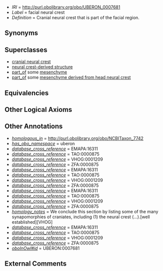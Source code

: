  * *IRI* = http://purl.obolibrary.org/obo/UBERON_0007681
 * *Label* = facial neural crest
 * *Definition* = Cranial neural crest that is part of the facial region.

## Synonyms


## Superclasses

 * [cranial neural crest](../../UBERON/99/UBERON_0003099.md)
 * [neural crest-derived structure](../../UBERON/13/UBERON_0010313.md)
 * [part_of](../../BFO/50/BFO_0000050.md) some [mesenchyme](../../UBERON/04/UBERON_0003104.md)
 * [part_of](../../BFO/50/BFO_0000050.md) some [mesenchyme derived from head neural crest](../../UBERON/13/UBERON_0007213.md)

## Equivalencies


## Other Logical Axioms


## Other Annotations

 * *[homologous_in](../../core#homologous/in/core#homologous_in.md)* = http://purl.obolibrary.org/obo/NCBITaxon_7742
 * *[has_obo_namespace](../../ce/oboInOwl#hasOBONamespace.md)* = uberon
 * *[database_cross_reference](../../ef/oboInOwl#hasDbXref.md)* = EMAPA:16311
 * *[database_cross_reference](../../ef/oboInOwl#hasDbXref.md)* = TAO:0000875
 * *[database_cross_reference](../../ef/oboInOwl#hasDbXref.md)* = VHOG:0001209
 * *[database_cross_reference](../../ef/oboInOwl#hasDbXref.md)* = ZFA:0000875
 * *[database_cross_reference](../../ef/oboInOwl#hasDbXref.md)* = EMAPA:16311
 * *[database_cross_reference](../../ef/oboInOwl#hasDbXref.md)* = TAO:0000875
 * *[database_cross_reference](../../ef/oboInOwl#hasDbXref.md)* = VHOG:0001209
 * *[database_cross_reference](../../ef/oboInOwl#hasDbXref.md)* = ZFA:0000875
 * *[database_cross_reference](../../ef/oboInOwl#hasDbXref.md)* = EMAPA:16311
 * *[database_cross_reference](../../ef/oboInOwl#hasDbXref.md)* = TAO:0000875
 * *[database_cross_reference](../../ef/oboInOwl#hasDbXref.md)* = VHOG:0001209
 * *[database_cross_reference](../../ef/oboInOwl#hasDbXref.md)* = ZFA:0000875
 * *[homology_notes](../../UBPROP/03/UBPROP_0000003.md)* = We conclude this section by listing some of the many synapomorphies of craniates, including (1) the neural crest (...).[well established][VHOG]
 * *[database_cross_reference](../../ef/oboInOwl#hasDbXref.md)* = EMAPA:16311
 * *[database_cross_reference](../../ef/oboInOwl#hasDbXref.md)* = TAO:0000875
 * *[database_cross_reference](../../ef/oboInOwl#hasDbXref.md)* = VHOG:0001209
 * *[database_cross_reference](../../ef/oboInOwl#hasDbXref.md)* = ZFA:0000875
 * *[oboInOwl#id](../../id/oboInOwl#id.md)* = UBERON:0007681

## External Comments

